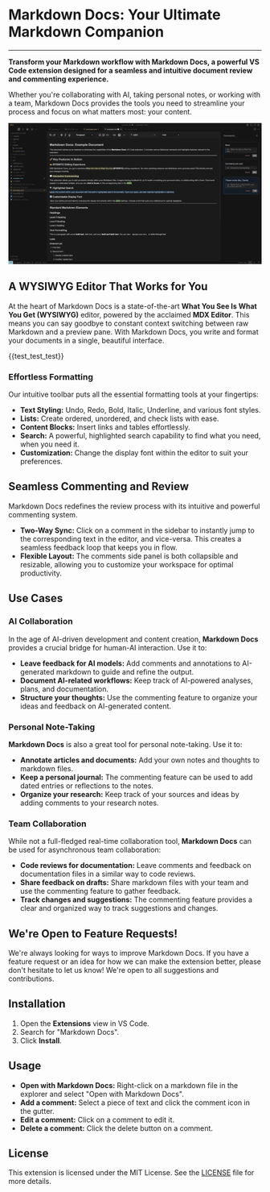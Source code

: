 # Markdown Docs: Your Ultimate Markdown Companion

***

**Transform your Markdown workflow with Markdown Docs, a powerful VS Code extension designed for a seamless and intuitive document review and commenting experience.**

Whether you're collaborating with AI, taking personal notes, or working with a team, Markdown Docs provides the tools you need to streamline your process and focus on what matters most: your content.

![Markdown Docs Screenshot](media/screenshot.png)

## A WYSIWYG Editor That Works for You

At the heart of Markdown Docs is a state-of-the-art **What You See Is What You Get (WYSIWYG)** editor, powered by the acclaimed **MDX Editor**. This means you can say goodbye to constant context switching between raw Markdown and a preview pane. With Markdown Docs, you write and format your documents in a single, beautiful interface.

{{test\_test\_test}}

### Effortless Formatting

Our intuitive toolbar puts all the essential formatting tools at your fingertips:

* **Text Styling:** Undo, Redo, Bold, Italic, Underline, and various font styles.
* **Lists:** Create ordered, unordered, and check lists with ease.
* **Content Blocks:** Insert links and tables effortlessly.
* **Search:** A powerful, highlighted search capability to find what you need, when you need it.
* **Customization:** Change the display font within the editor to suit your preferences.

## Seamless Commenting and Review

Markdown Docs redefines the review process with its intuitive and powerful commenting system.

* **Two-Way Sync:** Click on a comment in the sidebar to instantly jump to the corresponding text in the editor, and vice-versa. This creates a seamless feedback loop that keeps you in flow.
* **Flexible Layout:** The comments side panel is both collapsible and resizable, allowing you to customize your workspace for optimal productivity.

## Use Cases

### AI Collaboration

In the age of AI-driven development and content creation, **Markdown Docs** provides a crucial bridge for human-AI interaction. Use it to:

* **Leave feedback for AI models:** Add comments and annotations to AI-generated markdown to guide and refine the output.
* **Document AI-related workflows:** Keep track of AI-powered analyses, plans, and documentation.
* **Structure your thoughts:** Use the commenting feature to organize your ideas and feedback on AI-generated content.

### Personal Note-Taking

**Markdown Docs** is also a great tool for personal note-taking. Use it to:

* **Annotate articles and documents:** Add your own notes and thoughts to markdown files.
* **Keep a personal journal:** The commenting feature can be used to add dated entries or reflections to the notes.
* **Organize your research:** Keep track of your sources and ideas by adding comments to your research notes.

### Team Collaboration

While not a full-fledged real-time collaboration tool, **Markdown Docs** can be used for asynchronous team collaboration:

* **Code reviews for documentation:** Leave comments and feedback on documentation files in a similar way to code reviews.
* **Share feedback on drafts:** Share markdown files with your team and use the commenting feature to gather feedback.
* **Track changes and suggestions:** The commenting feature provides a clear and organized way to track suggestions and changes.

## We're Open to Feature Requests!

We're always looking for ways to improve Markdown Docs. If you have a feature request or an idea for how we can make the extension better, please don't hesitate to let us know! We're open to all suggestions and contributions.

## Installation

1. Open the **Extensions** view in VS Code.
2. Search for "Markdown Docs".
3. Click **Install**.

## Usage

* **Open with Markdown Docs:** Right-click on a markdown file in the explorer and select "Open with Markdown Docs".
* **Add a comment:** Select a piece of text and click the comment icon in the gutter.
* **Edit a comment:** Click on a comment to edit it.
* **Delete a comment:** Click the delete button on a comment.

## License

This extension is licensed under the MIT License. See the [LICENSE](LICENSE) file for more details.